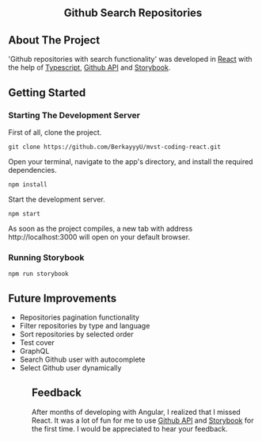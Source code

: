 <h2 align="center">Github Search Repositories</h2>

## About The Project

'Github repositories with search functionality' was developed in [React](https://reactjs.org/) with the help of [Typescript](https://www.typescriptlang.org/), [Github API](https://docs.github.com/en/rest) and [Storybook](https://storybook.js.org/).

## Getting Started

### Starting The Development Server

First of all, clone the project.

```
git clone https://github.com/BerkayyyU/mvst-coding-react.git
```

Open your terminal, navigate to the app's directory, and install the required dependencies.

```
npm install
```

Start the development server.

```
npm start
```

As soon as the project compiles, a new tab with address http://localhost:3000 will open on your default browser.

### Running Storybook

```
npm run storybook
```

## Future Improvements

<ul>
    <li>Repositories pagination functionality</li>
    <li>Filter repositories by type and language</li>
    <li>Sort repositories by selected order</li>
    <li>Test cover</li>
    <li>GraphQL</li>
    <li>Search Github user with autocomplete</li>
    <li>Select Github user dynamically</li>
<ul>

## Feedback

After months of developing with Angular, I realized that I missed React. It was a lot of fun for me to use [Github API](https://docs.github.com/en/rest) and [Storybook](https://storybook.js.org/) for the first time. I would be appreciated to hear your feedback.
